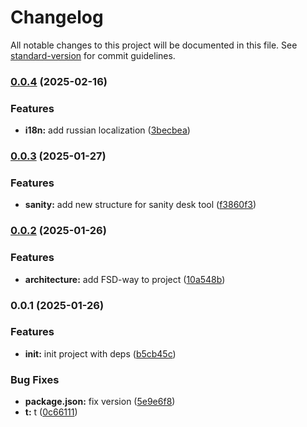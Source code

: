 # Changelog

All notable changes to this project will be documented in this file. See [standard-version](https://github.com/conventional-changelog/standard-version) for commit guidelines.

### [0.0.4](https://github.com/Waveeeeeeeeeeeeeeeeeeeeeeeeeeeee/Wave/compare/v0.0.3...v0.0.4) (2025-02-16)


### Features

* **i18n:** add russian localization ([3becbea](https://github.com/Waveeeeeeeeeeeeeeeeeeeeeeeeeeeee/Wave/commit/3becbeae31be8398837486b1d96fc2fc34a86889))

### [0.0.3](https://github.com/Waveeeeeeeeeeeeeeeeeeeeeeeeeeeee/Wave/compare/v0.0.2...v0.0.3) (2025-01-27)


### Features

* **sanity:** add new structure for sanity desk tool ([f3860f3](https://github.com/Waveeeeeeeeeeeeeeeeeeeeeeeeeeeee/Wave/commit/f3860f3985ea1669b4961d0d5512ff7bbf81b620))

### [0.0.2](https://github.com/Waveeeeeeeeeeeeeeeeeeeeeeeeeeeee/Wave/compare/v0.0.1...v0.0.2) (2025-01-26)


### Features

* **architecture:** add FSD-way to project ([10a548b](https://github.com/Waveeeeeeeeeeeeeeeeeeeeeeeeeeeee/Wave/commit/10a548ba63ee11a5c7c64386df545be9aa36e5ae))

### 0.0.1 (2025-01-26)


### Features

* **init:** init project with deps ([b5cb45c](https://github.com/Waveeeeeeeeeeeeeeeeeeeeeeeeeeeee/Wave/commit/b5cb45cc498b91cef709638bdb28acb7d9a7b7b4))


### Bug Fixes

* **package.json:** fix version ([5e9e6f8](https://github.com/Waveeeeeeeeeeeeeeeeeeeeeeeeeeeee/Wave/commit/5e9e6f8944058f0e834da4a5b7c720783f0a560a))
* **t:** t ([0c66111](https://github.com/Waveeeeeeeeeeeeeeeeeeeeeeeeeeeee/Wave/commit/0c66111baef6f2bd14c292e6d7f6659b8d5d688d))
